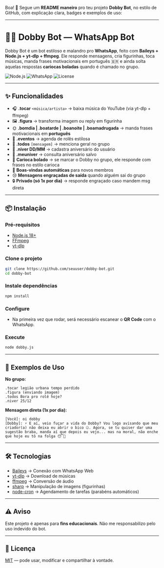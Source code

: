 Boa! 🚀
Segue um **README maneiro** pro teu projeto **Dobby Bot**, no estilo de GitHub, com explicação clara, badges e exemplos de uso:

---

# 🧙‍♂️ Dobby Bot — WhatsApp Bot

Dobby Bot é um bot estiloso e malandro pro **WhatsApp**, feito com **Baileys + Node.js + yt-dlp + ffmpeg**.
Ele responde mensagens, cria figurinhas, toca músicas, manda frases motivacionais em português 🇧🇷 e ainda solta aquelas respostas **cariocas boladas** quando é chamado no grupo.

![Node.js](https://img.shields.io/badge/Node.js-18%2B-green?logo=node.js)
![WhatsApp](https://img.shields.io/badge/WhatsApp-Bot-25D366?logo=whatsapp)
![License](https://img.shields.io/badge/license-MIT-blue)

---

## ✨ Funcionalidades

* 🎧 **.tocar** `<música/artista>` → baixa música do YouTube (via yt-dlp + ffmpeg)
* 🖼️ **.figura** → transforma imagem ou reply em figurinha
* 🌞 **.bomdia | .boatarde | .boanoite | .boamadrugada** → manda frases motivacionais em **português**
* 📅 **.eventos** → agenda de rolês estilosa
* 📣 **.todos** `[mensagem]` → menciona geral no grupo
* 🎂 **.niver DD/MM** → cadastra aniversário do usuário
* 🎂 **.meuniver** → consulta aniversário salvo
* 🤬 **Carioca bolado** → se marcar o Dobby no grupo, ele responde com frases no estilo carioca
* 👋 **Boas-vindas automáticas** para novos membros
* 😢 **Mensagens engraçadas de saída** quando alguém sai do grupo
* 🔒 **Privado (só 1x por dia)** → responde engraçado caso mandem msg direta

---

## 📦 Instalação

### Pré-requisitos

* [Node.js 18+](https://nodejs.org/)
* [FFmpeg](https://ffmpeg.org/download.html)
* [yt-dlp](https://github.com/yt-dlp/yt-dlp)

### Clone o projeto

```bash
git clone https://github.com/seuuser/dobby-bot.git
cd dobby-bot
```

### Instale dependências

```bash
npm install
```

### Configure

* Na primeira vez que rodar, será necessário escanear o **QR Code** com o WhatsApp.

### Execute

```bash
node dobby.js
```

---

## 📖 Exemplos de Uso

**No grupo:**

```
.tocar legião urbana tempo perdido
.figura (enviando imagem)
.todos Bora pro rolê hoje?
.niver 25/12
```

**Mensagem direta (1x por dia):**

```
[Você]: oi dobby
[Dobby]: ⚡ E aí, veio fuçar a vida do Dobby? Vou logo avisando que meu criador(a) não deixa eu abrir o bico 🤐. Agora, se tu quiser dar uma sugestão braba, manda aí que depois eu vejo... mas na moral, não enche que hoje eu tô na folga 😴🍻
```

---

## 🛠️ Tecnologias

* [Baileys](https://github.com/WhiskeySockets/Baileys) → Conexão com WhatsApp Web
* [yt-dlp](https://github.com/yt-dlp/yt-dlp) → Download de músicas
* [ffmpeg](https://ffmpeg.org/) → Conversão de áudio
* [sharp](https://sharp.pixelplumbing.com/) → Manipulação de imagens (figurinhas)
* [node-cron](https://www.npmjs.com/package/node-cron) → Agendamento de tarefas (parabéns automáticos)

---

## ⚠️ Aviso

Este projeto é apenas para **fins educacionais**.
Não me responsabilizo pelo uso indevido do bot.

---

## 📜 Licença

[MIT](LICENSE) — pode usar, modificar e compartilhar à vontade.
